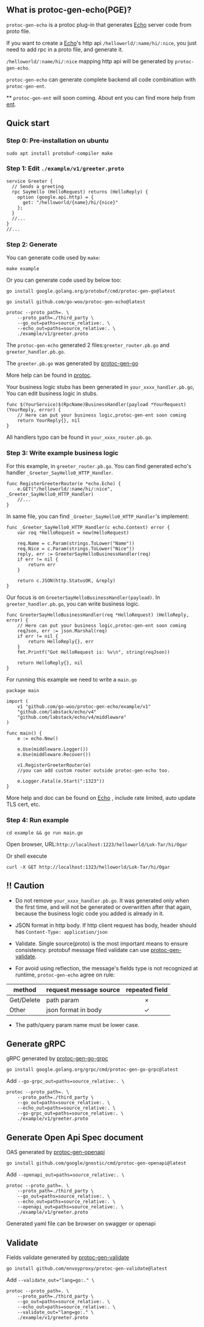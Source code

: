 ## What is protoc-gen-echo(PGE)?
`protoc-gen-echo` is a protoc plug-in that generates [Echo](https://github.com/labstack/echo) server code 
from proto file.

If you want to create a [Echo](https://github.com/labstack/echo)'s http api 
`/helloworld/:name/hi/:nice`, you just need to add rpc in a proto file, and generate it.

 `/helloworld/:name/hi/:nice` mapping http api will be generated by `protoc-gen-echo`.

`protoc-gen-echo` can generate complete backend all code combination with `protoc-gen-ent`.

** `protoc-gen-ent` will soon coming. About ent you can find more help from [ent](https://github.com/ent/ent).
## Quick start
### Step 0: Pre-installation on ubuntu
```
sudo apt install protobuf-compiler make
```
### Step 1: Edit `./example/v1/greeter.proto`
```
service Greeter {
  // Sends a greeting
  rpc SayHello (HelloRequest) returns (HelloReply) {
    option (google.api.http) = {
      get: "/helloworld/{name}/hi/{nice}"
    };
  }
  //...
}
//...
```

### Step 2: Generate

You can generate code used by `make`:
```
make example
```
Or you can generate code used by below too:
```
go install google.golang.org/protobuf/cmd/protoc-gen-go@latest

go install github.com/go-woo/protoc-gen-echo@latest

protoc --proto_path=. \
    --proto_path=./third_party \
    --go_out=paths=source_relative:. \
    --echo_out=paths=source_relative:. \
    ./example/v1/greeter.proto
```
The `protoc-gen-echo` generated 2 files:`greeter_router.pb.go` and `greeter_handler.pb.go`.

The `greeter.pb.go` was generated by [protoc-gen-go](https://github.com/golang/protobuf/tree/master/protoc-gen-go)

More help can be found in [protoc](https://github.com/protocolbuffers/protobuf).

Your business logic stubs has been generated in `your_xxxx_handler.pb.go`,
You can edit business logic in stubs.
```
func $(YourService)$(RpcName)BusinessHandler(payload *YourRequest) (YourReply, error) {
	// Here can put your business logic,protoc-gen-ent soon coming
	return YourReply{}, nil
}
```
All handlers typo can be found in `your_xxxx_router.pb.go`.

### Step 3:  Write example business logic

For this example, in `greeter_router.pb.go`. 
You can find generated echo's handler `_Greeter_SayHello0_HTTP_Handler`.
``` 
func RegisterGreeterRouter(e *echo.Echo) {
	e.GET("/helloworld/:name/hi/:nice", _Greeter_SayHello0_HTTP_Handler)
	//...
}
```
In same file, you can find `_Greeter_SayHello0_HTTP_Handler`'s implement:
``` 
func _Greeter_SayHello0_HTTP_Handler(c echo.Context) error {
	var req *HelloRequest = new(HelloRequest)

	req.Name = c.Param(strings.ToLower("Name"))
	req.Nice = c.Param(strings.ToLower("Nice"))
	reply, err := GreeterSayHelloBusinessHandler(req)
	if err != nil {
		return err
	}

	return c.JSON(http.StatusOK, &reply)
}
```
Our focus is on `GreeterSayHelloBusinessHandler(payload)`.
In `greeter_handler.pb.go`, you can write business logic.
``` 
func GreeterSayHelloBusinessHandler(req *HelloRequest) (HelloReply, error) {
	// Here can put your business logic,protoc-gen-ent soon coming
	reqJson, err := json.Marshal(req)
	if err != nil {
		return HelloReply{}, err
	}
	fmt.Printf("Got HelloRequest is: %v\n", string(reqJson))

	return HelloReply{}, nil
}
```
For running this example we need to write a `main.go`
``` 
package main

import (
	v1 "github.com/go-woo/protoc-gen-echo/example/v1"
	"github.com/labstack/echo/v4"
	"github.com/labstack/echo/v4/middleware"
)

func main() {
	e := echo.New()

	e.Use(middleware.Logger())
	e.Use(middleware.Recover())

	v1.RegisterGreeterRouter(e)
	//you can add custom router outside protoc-gen-echo too.

	e.Logger.Fatal(e.Start(":1323"))
}
```
More help and doc can be found on [Echo](https://github.com/labstack/echo) , 
include rate limited, auto update TLS cert, etc. 
### Step 4:  Run example
```
cd example && go run main.go
```
Open browser, URL:`http://localhost:1223/helloworld/Lok-Tar/hi/Ogar`

Or shell execute
```
curl -X GET http://localhost:1323/helloworld/Lok-Tar/hi/Ogar
```

## :bangbang: Caution

* Do not remove `your_xxxx_handler.pb.go`. It was generated only when the first time, and will not be generated or overwritten after that again, because the business logic code you added is already in it.

* JSON format in http body. If http client request has body, header should has `Content-Type: application/json`

* Validate. Single source(proto) is the most important means to ensure consistency. protobuf message filed validate can use [protoc-gen-validate](https://github.com/envoyproxy/protoc-gen-validate).

* For avoid using reflection, the message's fields type is not recognized at runtime, `protoc-gen-echo` agree on rule:

| method     | request message source | repeated field | 
|------------|------------------------|:--------------:|
| Get/Delete | path param             |       ×        | 
| Other      | json format in body    |       ✓        |

* The path/query param name must be lower case.

## Generate gRPC
gRPC generated by [protoc-gen-go-grpc](https://github.com/grpc/grpc-go/tree/master/cmd/protoc-gen-go-grpc)
``` 
go install google.golang.org/grpc/cmd/protoc-gen-go-grpc@latest
```
Add `--go-grpc_out=paths=source_relative:. \`
```
protoc --proto_path=. \
    --proto_path=./third_party \
    --go_out=paths=source_relative:. \
    --echo_out=paths=source_relative:. \
    --go-grpc_out=paths=source_relative:. \
    ./example/v1/greeter.proto
```
## Generate Open Api Spec document
OAS generated by [protoc-gen-openapi](https://github.com/google/gnostic/tree/main/cmd/protoc-gen-openapi)
``` 
go install github.com/google/gnostic/cmd/protoc-gen-openapi@latest
```
Add `--openapi_out=paths=source_relative:. \`
```
protoc --proto_path=. \
    --proto_path=./third_party \
    --go_out=paths=source_relative:. \
    --echo_out=paths=source_relative:. \
    --openapi_out=paths=source_relative:. \
    ./example/v1/greeter.proto
```
Generated yaml file can be browser on swagger or openapi
## Validate
Fields validate generated by [protoc-gen-validate](https://github.com/envoyproxy/protoc-gen-validate)
``` 
go install github.com/envoyproxy/protoc-gen-validate@latest
```
Add `--validate_out="lang=go:." \`
```
protoc --proto_path=. \
    --proto_path=./third_party \
    --go_out=paths=source_relative:. \
    --echo_out=paths=source_relative:. \
    --validate_out="lang=go:." \
    ./example/v1/greeter.proto
```
